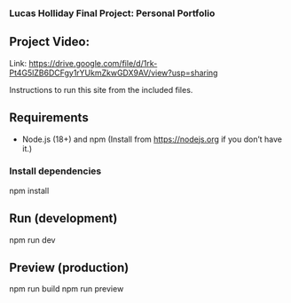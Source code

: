 ### Lucas Holliday Final Project: Personal Portfolio

## Project Video:
Link: https://drive.google.com/file/d/1rk-Pt4G5lZB6DCFgy1rYUkmZkwGDX9AV/view?usp=sharing

Instructions to run this site from the included files.

## Requirements
- Node.js (18+) and npm
(Install from https://nodejs.org if you don’t have it.)

### Install dependencies
npm install

## Run (development)
npm run dev

## Preview (production)
npm run build
npm run preview


